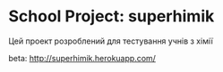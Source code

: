 # School Project: superhimik

Цей проект розроблений для тестування учнів з хімії

beta: http://superhimik.herokuapp.com/
